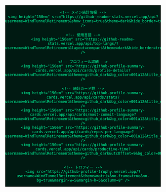 <div align="center" style="background-color:#001a12; color:#00ff9f; font-family:sans-serif;">

  <div style="display:flex; flex-wrap:wrap; justify-content:center; gap:0;">

    <!-- メイン統計情報 -->
    <img height="150em" src="https://github-readme-stats.vercel.app/api?username=WindTunnelRetirement&show_icons=true&theme=dark&hide_border=true&count_private=true&include_all_commits=true&bg_color=001a12&title_color=00ff9f&icon_color=00ff9f&text_color=00ff9f&ring_color=00ff9f&border_color=00ff9f" />

    <!-- 使用言語 -->
    <img height="150em" src="https://github-readme-stats.vercel.app/api/top-langs/?username=WindTunnelRetirement&layout=compact&theme=dark&hide_border=true&count_private=true&langs_count=6&bg_color=001a12&title_color=00ff9f&text_color=00ff9f&border_color=00ff9f" />

    <!-- プロフィール詳細 -->
    <img height="150em" src="https://github-profile-summary-cards.vercel.app/api/cards/profile-details?username=WindTunnelRetirement&theme=github_dark&bg_color=001a12&title_color=00ff9f&text_color=00ff9f&border_color=00ff9f" />

    <!-- 統計カード群 -->
    <img height="150em" src="https://github-profile-summary-cards.vercel.app/api/cards/stats?username=WindTunnelRetirement&theme=github_dark&bg_color=001a12&title_color=00ff9f&text_color=00ff9f&border_color=00ff9f" />
    <img height="150em" src="https://github-profile-summary-cards.vercel.app/api/cards/most-commit-language?username=WindTunnelRetirement&theme=github_dark&bg_color=001a12&title_color=00ff9f&text_color=00ff9f&border_color=00ff9f" />
    <img height="150em" src="https://github-profile-summary-cards.vercel.app/api/cards/repos-per-language?username=WindTunnelRetirement&theme=github_dark&bg_color=001a12&title_color=00ff9f&text_color=00ff9f&border_color=00ff9f" />
    <img height="150em" src="https://github-profile-summary-cards.vercel.app/api/cards/productive-time?username=WindTunnelRetirement&theme=github_dark&utcOffset=9&bg_color=001a12&title_color=00ff9f&text_color=00ff9f&border_color=00ff9f" />

    <!-- トロフィー -->
    <img src="https://github-profile-trophy.vercel.app/?username=WindTunnelRetirement&theme=matrix&no-frame=true&no-bg=true&margin-w=5&margin-h=5&column=8" />

  </div>

</div>
